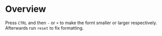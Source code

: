 # Overview

Press `CTRL` and then `-` or `+` to make the fornt smaller or larger respectively.  
Afterwards run `reset` to fix formatting.
